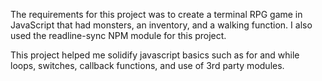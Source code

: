 The requirements for this project was to create a terminal RPG game in JavaScript that had monsters, an inventory, and a walking function. I also used the readline-sync NPM module for this project.

This project helped me solidify javascript basics such as for and while loops, switches, callback functions, and use of 3rd party modules.
